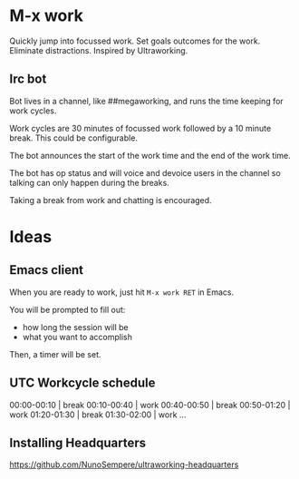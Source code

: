 M-x work
========

Quickly jump into focussed work. Set goals outcomes for the
work. Eliminate distractions.  Inspired by Ultraworking.

## Irc bot

Bot lives in a channel, like ##megaworking, and runs the time keeping
for work cycles.

Work cycles are 30 minutes of focussed work followed by a 10 minute
break.  This could be configurable.

The bot announces the start of the work time and the end of the work time.

The bot has op status and will voice and devoice users in the channel
so talking can only happen during the breaks.

Taking a break from work and chatting is encouraged.

Ideas
=====

## Emacs client

When you are ready to work, just hit `M-x work RET` in Emacs.

You will be prompted to fill out:
- how long the session will be
- what you want to accomplish

Then, a timer will be set.

## UTC Workcycle schedule 

00:00-00:10 | break
00:10-00:40 | work
00:40-00:50 | break
00:50-01:20 | work
01:20-01:30 | break
01:30-02:00 | work
...

## Installing Headquarters
https://github.com/NunoSempere/ultraworking-headquarters
